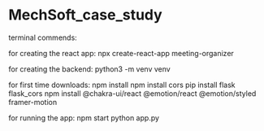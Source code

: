 # MechSoft_case_study

terminal commends:

for creating the react app:
npx create-react-app meeting-organizer

for creating the backend:
python3 -m venv venv

for first time downloads:
npm install
npm install cors
pip install flask flask_cors
npm install @chakra-ui/react @emotion/react @emotion/styled framer-motion

for running the app:
npm start
python app.py
